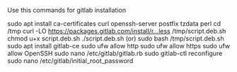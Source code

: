Use this commands for gitlab installation

sudo apt install ca-certificates curl openssh-server postfix tzdata perl cd /tmp curl -LO
https://packages.gitlab.com/install/r...less /tmp/script.deb.sh chmod u+x script.deb.sh ./script.deb.sh (or) sudo bash /tmp/script.deb.sh
sudo apt install gitlab-ce 
sudo ufw allow http 
sudo ufw allow https 
sudo ufw allow OpenSSH 
sudo nano /etc/gitlab/gitlab.rb 
sudo gitlab-ctl reconfigure 
sudo nano /etc/gitlab/initial_root_password
